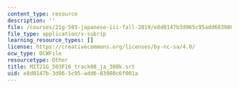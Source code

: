 ```yaml
---
content_type: resource
description: ''
file: /courses/21g-503-japanese-iii-fall-2019/e8d0147b3d965c95add683980c6f001a_MIT21G_503F16_track08_ja_300k.vtt
file_type: application/x-subrip
learning_resource_types: []
license: https://creativecommons.org/licenses/by-nc-sa/4.0/
ocw_type: OCWFile
resourcetype: Other
title: MIT21G_503F16_track08_ja_300k.srt
uid: e8d0147b-3d96-5c95-add6-83980c6f001a
---
```

